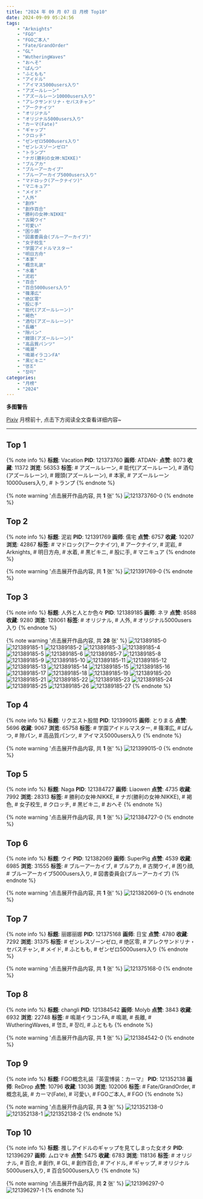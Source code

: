 ```yaml
---
title: "2024 年 09 月 07 日 月榜 Top10"
date: 2024-09-09 05:24:56
tags:
    - "Arknights"
    - "FGO"
    - "FGOご本人"
    - "Fate/GrandOrder"
    - "GL"
    - "WutheringWaves"
    - "おへそ"
    - "ぱんつ"
    - "ふともも"
    - "アイドル"
    - "アイマス5000users入り"
    - "アズールレーン"
    - "アズールレーン10000users入り"
    - "アレクサンドリナ・セバスチャン"
    - "アークナイツ"
    - "オリジナル"
    - "オリジナル5000users入り"
    - "カーマ(Fate)"
    - "ギャップ"
    - "クロッチ"
    - "ゼンゼロ5000users入り"
    - "ゼンレスゾーンゼロ"
    - "トランプ"
    - "ナガ(勝利の女神:NIKKE)"
    - "ブルアカ"
    - "ブルーアーカイブ"
    - "ブルーアーカイブ5000users入り"
    - "マドロック(アークナイツ)"
    - "マニキュア"
    - "メイド"
    - "人外"
    - "創作"
    - "創作百合"
    - "勝利の女神:NIKKE"
    - "古関ウイ"
    - "可愛い"
    - "困り顔"
    - "図書委員会(ブルーアーカイブ)"
    - "女子校生"
    - "学園アイドルマスター"
    - "明日方舟"
    - "本家"
    - "概念礼装"
    - "水着"
    - "泥岩"
    - "百合"
    - "百合5000users入り"
    - "篠澤広"
    - "绝区零"
    - "股に手"
    - "能代(アズールレーン)"
    - "褐色"
    - "酒匂(アズールレーン)"
    - "長離"
    - "隙パン"
    - "饅頭(アズールレーン)"
    - "高品質パンツ"
    - "鳴潮"
    - "鳴潮イラコンFA"
    - "黒ビキニ"
    - "명조"
    - "장리"
categories:
    - "月榜"
    - "2024"
---
```


<i class="fa fa-triangle-exclamation"></i>**多图警告**<i class="fa fa-triangle-exclamation"></i>

[Pixiv](https://www.pixiv.net/) 月榜前十, 点击下方阅读全文查看详细内容~

<!-- more -->

---

## Top 1

{% note info %}
**标题**: Vacation
**PID**: 121373760 **画师**: ATDAN-
**点赞**: 8073 **收藏**: 11372 **浏览**: 56353
**标签**: # アズールレーン, # 能代(アズールレーン), # 酒匂(アズールレーン), # 饅頭(アズールレーン), # 本家, # アズールレーン10000users入り, # トランプ
{% endnote %}

{% note warning '点击展开作品内容, 共 **1** 张' %}
![121373760-0](https://i.pixiv.re/img-original/img/2024/08/11/01/08/40/121373760_p0.png)
{% endnote %}

## Top 2

{% note info %}
**标题**: 泥岩
**PID**: 121391769 **画师**: 儒宅
**点赞**: 6757 **收藏**: 10207 **浏览**: 42867
**标签**: # マドロック(アークナイツ), # アークナイツ, # 泥岩, # Arknights, # 明日方舟, # 水着, # 黒ビキニ, # 股に手, # マニキュア
{% endnote %}

{% note warning '点击展开作品内容, 共 **1** 张' %}
![121391769-0](https://i.pixiv.re/img-original/img/2024/08/11/18/00/08/121391769_p0.jpg)
{% endnote %}

## Top 3

{% note info %}
**标题**: 人外と人とか色々
**PID**: 121389185 **画师**: ネヲ
**点赞**: 8588 **收藏**: 9280 **浏览**: 128061
**标签**: # オリジナル, # 人外, # オリジナル5000users入り
{% endnote %}

{% note warning '点击展开作品内容, 共 **28** 张' %}
![121389185-0](https://i.pixiv.re/img-original/img/2024/08/11/16/16/34/121389185_p0.png)
![121389185-1](https://i.pixiv.re/img-original/img/2024/08/11/16/16/34/121389185_p1.png)
![121389185-2](https://i.pixiv.re/img-original/img/2024/08/11/16/16/34/121389185_p2.png)
![121389185-3](https://i.pixiv.re/img-original/img/2024/08/11/16/16/34/121389185_p3.png)
![121389185-4](https://i.pixiv.re/img-original/img/2024/08/11/16/16/34/121389185_p4.png)
![121389185-5](https://i.pixiv.re/img-original/img/2024/08/11/16/16/34/121389185_p5.png)
![121389185-6](https://i.pixiv.re/img-original/img/2024/08/11/16/16/34/121389185_p6.png)
![121389185-7](https://i.pixiv.re/img-original/img/2024/08/11/16/16/34/121389185_p7.png)
![121389185-8](https://i.pixiv.re/img-original/img/2024/08/11/16/16/34/121389185_p8.png)
![121389185-9](https://i.pixiv.re/img-original/img/2024/08/11/16/16/34/121389185_p9.png)
![121389185-10](https://i.pixiv.re/img-original/img/2024/08/11/16/16/34/121389185_p10.png)
![121389185-11](https://i.pixiv.re/img-original/img/2024/08/11/16/16/34/121389185_p11.png)
![121389185-12](https://i.pixiv.re/img-original/img/2024/08/11/16/16/34/121389185_p12.png)
![121389185-13](https://i.pixiv.re/img-original/img/2024/08/11/16/16/34/121389185_p13.png)
![121389185-14](https://i.pixiv.re/img-original/img/2024/08/11/16/16/34/121389185_p14.png)
![121389185-15](https://i.pixiv.re/img-original/img/2024/08/11/16/16/34/121389185_p15.png)
![121389185-16](https://i.pixiv.re/img-original/img/2024/08/11/16/16/34/121389185_p16.png)
![121389185-17](https://i.pixiv.re/img-original/img/2024/08/11/16/16/34/121389185_p17.png)
![121389185-18](https://i.pixiv.re/img-original/img/2024/08/11/16/16/34/121389185_p18.png)
![121389185-19](https://i.pixiv.re/img-original/img/2024/08/11/16/16/34/121389185_p19.png)
![121389185-20](https://i.pixiv.re/img-original/img/2024/08/11/16/16/34/121389185_p20.png)
![121389185-21](https://i.pixiv.re/img-original/img/2024/08/11/16/16/34/121389185_p21.png)
![121389185-22](https://i.pixiv.re/img-original/img/2024/08/11/16/16/34/121389185_p22.png)
![121389185-23](https://i.pixiv.re/img-original/img/2024/08/11/16/16/34/121389185_p23.png)
![121389185-24](https://i.pixiv.re/img-original/img/2024/08/11/16/16/34/121389185_p24.png)
![121389185-25](https://i.pixiv.re/img-original/img/2024/08/11/16/16/34/121389185_p25.png)
![121389185-26](https://i.pixiv.re/img-original/img/2024/08/11/16/16/34/121389185_p26.png)
![121389185-27](https://i.pixiv.re/img-original/img/2024/08/11/16/16/34/121389185_p27.png)
{% endnote %}

## Top 4

{% note info %}
**标题**: リクエスト股間
**PID**: 121399015 **画师**: とりまる
**点赞**: 5696 **收藏**: 9067 **浏览**: 65758
**标签**: # 学園アイドルマスター, # 篠澤広, # ぱんつ, # 隙パン, # 高品質パンツ, # アイマス5000users入り
{% endnote %}

{% note warning '点击展开作品内容, 共 **1** 张' %}
![121399015-0](https://i.pixiv.re/img-original/img/2024/08/11/22/00/27/121399015_p0.jpg)
{% endnote %}

## Top 5

{% note info %}
**标题**: Naga
**PID**: 121384727 **画师**: Liaowen
**点赞**: 4735 **收藏**: 7992 **浏览**: 28313
**标签**: # 勝利の女神:NIKKE, # ナガ(勝利の女神:NIKKE), # 褐色, # 女子校生, # クロッチ, # 黒ビキニ, # おへそ
{% endnote %}

{% note warning '点击展开作品内容, 共 **1** 张' %}
![121384727-0](https://i.pixiv.re/img-original/img/2024/08/11/12/39/01/121384727_p0.png)
{% endnote %}

## Top 6

{% note info %}
**标题**: ウイ
**PID**: 121382069 **画师**: SuperPig
**点赞**: 4539 **收藏**: 6985 **浏览**: 31555
**标签**: # ブルーアーカイブ, # ブルアカ, # 古関ウイ, # 困り顔, # ブルーアーカイブ5000users入り, # 図書委員会(ブルーアーカイブ)
{% endnote %}

{% note warning '点击展开作品内容, 共 **1** 张' %}
![121382069-0](https://i.pixiv.re/img-original/img/2024/08/11/10/30/01/121382069_p0.png)
{% endnote %}

## Top 7

{% note info %}
**标题**: 丽娜丽娜
**PID**: 121375168 **画师**: 日宝
**点赞**: 4780 **收藏**: 7292 **浏览**: 31375
**标签**: # ゼンレスゾーンゼロ, # 绝区零, # アレクサンドリナ・セバスチャン, # メイド, # ふともも, # ゼンゼロ5000users入り
{% endnote %}

{% note warning '点击展开作品内容, 共 **1** 张' %}
![121375168-0](https://i.pixiv.re/img-original/img/2024/08/11/02/12/07/121375168_p0.jpg)
{% endnote %}

## Top 8

{% note info %}
**标题**: changli
**PID**: 121384542 **画师**: Molyb
**点赞**: 3843 **收藏**: 6932 **浏览**: 22748
**标签**: # 鳴潮イラコンFA, # 鳴潮, # 長離, # WutheringWaves, # 명조, # 장리, # ふともも
{% endnote %}

{% note warning '点击展开作品内容, 共 **1** 张' %}
![121384542-0](https://i.pixiv.re/img-original/img/2024/08/11/12/30/04/121384542_p0.png)
{% endnote %}

## Top 9

{% note info %}
**标题**: FGO概念礼装『英霊博装：カーマ』
**PID**: 121352138 **画师**: ReDrop
**点赞**: 10796 **收藏**: 13036 **浏览**: 102006
**标签**: # Fate/GrandOrder, # 概念礼装, # カーマ(Fate), # 可愛い, # FGOご本人, # FGO
{% endnote %}

{% note warning '点击展开作品内容, 共 **3** 张' %}
![121352138-0](https://i.pixiv.re/img-original/img/2024/08/10/13/02/18/121352138_p0.png)
![121352138-1](https://i.pixiv.re/img-original/img/2024/08/10/13/02/18/121352138_p1.png)
![121352138-2](https://i.pixiv.re/img-original/img/2024/08/10/13/02/18/121352138_p2.png)
{% endnote %}

## Top 10

{% note info %}
**标题**: 推しアイドルのギャップを見てしまった女オタ
**PID**: 121396297 **画师**: ムロマキ
**点赞**: 5475 **收藏**: 6783 **浏览**: 118136
**标签**: # オリジナル, # 百合, # 創作, # GL, # 創作百合, # アイドル, # ギャップ, # オリジナル5000users入り, # 百合5000users入り
{% endnote %}

{% note warning '点击展开作品内容, 共 **2** 张' %}
![121396297-0](https://i.pixiv.re/img-original/img/2024/08/11/20/36/26/121396297_p0.jpg)
![121396297-1](https://i.pixiv.re/img-original/img/2024/08/11/20/36/26/121396297_p1.jpg)
{% endnote %}
